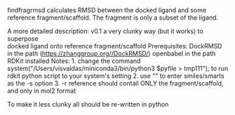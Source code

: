 findfragrmsd
calculates RMSD between the docked ligand and some reference fragment/scaffold. The fragment is only a subset of the ligand.

A more detailed description:
v0.1
a very clunky way (but it works) to superpose  
docked ligand onto reference fragment/scaffold
Prerequisites: 
DockRMSD in the path (https://zhanggroup.org//DockRMSD/)
openbabel in the path
RDKit installed
Notes: 1. change the command 
system("/Users/visvaldas/miniconda3/bin/python3 $pyfile > tmp111");
to run rdkit python script to your system's setting
2. use "" to enter smiles/smarts as the -s option
3. -r reference should contail ONLY the fragment/scaffold, and only in mol2 format

To make it less clunky all should be re-written in python
